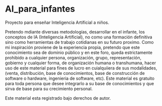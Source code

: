 # AI_para_infantes
Proyecto para enseñar Inteligencia Artificial a niños.

Pretendo mdiante diversas metodologías, desarrollar en el infante, los conceptos de IA (Inteligencia Artificial), no como una formación definitiva 
sino como herramientas de trabajo  cotidianas en su futuro proximo. Como mi inspiración proviene de la experiencia propia, pretendo que este conocimiento 
sea de dominio público y  en este foro, queda estrictamente prohibido a  cualquier persona, organización, grupo, representación, gobierno y cualquier forma, 
de organización humana o transhumana, hacer uso de este material para fines de lucro en cuialquiiera de sus modalidades, (venta, distribución, base de conocimientos, 
base de construcción de software o hardware, ingenieria de software, etc).
Este material es gratuito para toda persona que desee integrarlo a su base de conocimientos y que sirva de base para su crecimiento personal.

Este material esta registrado bajo derechos de autor.

